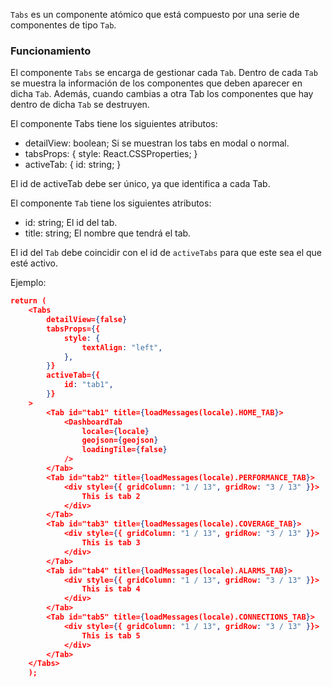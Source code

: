 `Tabs` es un componente atómico que está compuesto por una serie de componentes de tipo `Tab`.

### Funcionamiento

El componente `Tabs` se encarga de gestionar cada `Tab`. Dentro de cada `Tab` se muestra la información de los componentes que deben aparecer en dicha `Tab`.
Además, cuando cambias a otra Tab los componentes que hay dentro de dicha `Tab` se destruyen.

El componente Tabs tiene los siguientes atributos:

-   detailView: boolean; Si se muestran los tabs en modal o normal.
-   tabsProps: { style: React.CSSProperties; }
-   activeTab: { id: string; }

El id de activeTab debe ser único, ya que identifica a cada Tab.

El componente `Tab` tiene los siguientes atributos:

-   id: string; El id del tab.
-   title: string; El nombre que tendrá el tab.

El id del `Tab` debe coincidir con el id de `activeTabs` para que este sea el que esté activo.

Ejemplo:

```json
return (
    <Tabs
        detailView={false}
        tabsProps={{
            style: {
                textAlign: "left",
            },
        }}
        activeTab={{
            id: "tab1",
        }}
    >
        <Tab id="tab1" title={loadMessages(locale).HOME_TAB}>
            <DashboardTab
                locale={locale}
                geojson={geojson}
                loadingTile={false}
            />
        </Tab>
        <Tab id="tab2" title={loadMessages(locale).PERFORMANCE_TAB}>
            <div style={{ gridColumn: "1 / 13", gridRow: "3 / 13" }}>
                This is tab 2
            </div>
        </Tab>
        <Tab id="tab3" title={loadMessages(locale).COVERAGE_TAB}>
            <div style={{ gridColumn: "1 / 13", gridRow: "3 / 13" }}>
                This is tab 3
            </div>
        </Tab>
        <Tab id="tab4" title={loadMessages(locale).ALARMS_TAB}>
            <div style={{ gridColumn: "1 / 13", gridRow: "3 / 13" }}>
                This is tab 4
            </div>
        </Tab>
        <Tab id="tab5" title={loadMessages(locale).CONNECTIONS_TAB}>
            <div style={{ gridColumn: "1 / 13", gridRow: "3 / 13" }}>
                This is tab 5
            </div>
        </Tab>
    </Tabs>
    );
```
